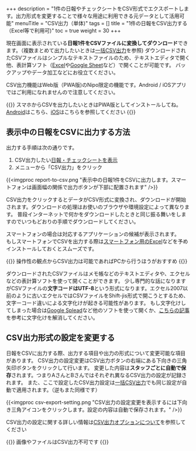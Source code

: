 +++
description = "1件の日報やチェックシートをCSV形式でエクスポートします。出力形式を変更することで様々な用途に利用できる元データとして活用可能"
menuTitle = "CSV出力（単体)"
tags = []
title = "1件の日報をCSV出力する（Excel等で利用可)"
toc = true
weight = 30
+++


現在画面に表示されている**日報1件をCSVファイルに変換してダウンロード**できます。（複数まとめて出力したいときは[一括CSV出力](/report/analytics/csv/)を参照)
ダウンロードされたCSVファイルはシンプルなテキストファイルのため、テキストエディタで開く他、表計算ソフト（[Excel](https://www.microsoft.com/ja-jp/microsoft-365/excel)や[Google Sheet](https://www.google.com/intl/ja_jp/sheets/about/)など）で開くことが可能です。
バックアップやデータ加工などにお役立てください。

CSV出力機能はWeb版（PWA版)のNipo限定の機能です。Android / iOSアプリではご利用になれませんので注意してください。

{{<alice pos="right" icon="phone">}}
スマホからCSVを出力したいときはPWA版としてインストールしてね。[Android](/system/android/)はこちら、[iOS](/system/ios/)はこちらを参照してください
{{</alice>}}

## 表示中の日報をCSVに出力する方法

出力する手順は次の通りです。

1. CSV出力したい[日報・チェックシートを表示](/report/read/list/)
1. メニューから「CSV出力」をクリック

{{<imgproc report-to-csv.png "表示中の日報1件をCSVに出力します。スマートフォンは画面幅の関係で出力ボタンが下部に配置されます" />}}

CSV出力をクリックするとデータがCSV形式に変換され、ダウンロードが開始されます。ダウンロードの処理はお使いのブラウザや環境設定によって異なります。
普段インターネットで何かをダウンロードしたときと同じ振る舞いをしますのでいつもどおりの手順でダウンロードしてください。

スマートフォンの場合は対応するアプリケーションの候補が表示されます。  
もしスマートフォンでCSVを出力する際は[スマートフォン用のExcel](https://play.google.com/store/apps/details?id=com.microsoft.office.excel&hl=ja&gl=US)などを予めインストールしておくとスムーズです。

{{<alice pos="right" icon="pc">}}
操作性の観点からCSV出力は可能であればPCから行うほうがおすすめ
{{</alice>}}

ダウンロードされたCSVファイルはメモ帳などのテキストエディタや、エクセルなどの表計算ソフトを使って開くことができます。
少し専門的な話になりますがCSVファイルの**文字コードはUTF-8**という形式になります。エクセル2007以前のように古いエクセルではCSVファイルをShift-jis形式で開こうとするため、文字ーコード違いによる文字化けが起きる可能性があります。
もし文字化けしてしまった場合は[Google Splead](https://www.google.com/intl/ja_jp/sheets/about/)など他のソフトを使って開くか、[こちらの記事](https://www.pc-koubou.jp/magazine/38143)を参考に文字化けを解消してください。

## CSV出力形式の設定を変更する

日報をCSVに出力する際、出力する項目や出力の形式について変更可能な項目があります。
CSV出力の設定変更はCSV出力ボタンの右端にある下向きの三角矢印ボタンをクリックして行います。
変更した内容は**スタッフごとに自動で保存**されます。つまりAさんとBさんではそれぞれ異なるCSV出力の設定が記録されます。
また、ここで設定したCSV出力設定は[一括CSV出力](/report/analytics/csv/)でも同じ設定が自動で適用されます。（逆もまた同様です）

{{<imgproc csv-export-setting.png "CSV出力の設定変更を表示するには下向き三角アイコンをクリックします。設定の内容は自動で保存されます。" />}}

CSV出力の設定に関する詳しい情報は[CSV出力オプションについて](/report/analytics/csvoption/)を参照してください

{{<alice pos="right" icon="here">}}
画像やファイルはCSV出力不可です
{{</alice>}}
